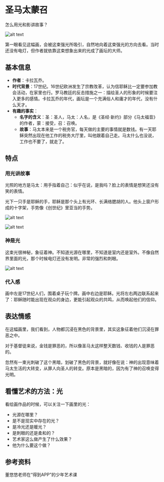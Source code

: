 # 圣马太蒙召

怎么用光和影讲故事？

![alt text](https://7765-wechatcloud-79m2p-1259642785.tcb.qcloud.la/arts/%E5%9C%A3%E9%A9%AC%E5%A4%AA%E8%92%99%E5%8F%AC/1.jpg?sign=d8ba181af5bac8a381912357d5b6a96d&t=1597127127)

第一眼看见这幅画，会被这束强光所吸引，自然地向着这束强光的方向去看。当时还没有电灯，但作者就依靠这束想象出来的光成了画坛的大师。

## 基本信息

- **作者**：卡拉瓦乔。
- **时代背景**：17世纪。16世纪欧洲发生了宗教改革，认为信耶稣比一定要参加教会活动，在家里也行。罗马教廷的反击措施之一：描绘圣人的形象的时候要注入更多的感情。卡拉瓦乔的年代，画坛是一个充满俗人和庸才的年代，没有什么天才。
- **有趣的事实**：
  - **名字的含义**：圣：圣人，马太：人名，是《圣经·新约》部分《马太福音》的作者，蒙：接受，召：召唤。
  - **故事**：马太本来是一个税务官，每天做的主要的事情就是数钱。有一天耶稣突然出现在他工作的税务大厅里，叫他跟着自己走。马太什么也没说，工作也不要了，就走了。
  
## 特点

### 用光讲故事

光照的地方是马太：用手指着自己：似乎在说，是我吗？脸上的表情是想笑还没有笑的表情。

光下一只手是耶稣的手，耶稣是那个头上有光环、长满络腮胡的人。他头上窗户形成的十字架，手势像《创世纪》里亚当的手势。

![alt text](https://7765-wechatcloud-79m2p-1259642785.tcb.qcloud.la/arts/%E5%9C%A3%E9%A9%AC%E5%A4%AA%E8%92%99%E5%8F%AC/2.jpg?sign=ed0aaf262c00c8edea0ba9a05aaeefc6&t=1597127145)

![alt text](https://7765-wechatcloud-79m2p-1259642785.tcb.qcloud.la/arts/%E5%9C%A3%E9%A9%AC%E5%A4%AA%E8%92%99%E5%8F%AC/3.jpg?sign=87aa5f0c17a6088aa69f92b6f714b273&t=1597127164)

### 神是光

这束光很神秘，象征着神。不知道光源在哪里，不知道是室内还是室外。不像自然界里面的光，那个时候电灯还没有发明。非常的强烈和刺眼。

![alt text](https://7765-wechatcloud-79m2p-1259642785.tcb.qcloud.la/arts/%E5%9C%A3%E9%A9%AC%E5%A4%AA%E8%92%99%E5%8F%AC/4.jpg?sign=1aa9b3914fd7fbf13ce7c7ba3df89249&t=1597127200)

### 代入感

画中左是17世纪人们，围着桌子玩个牌。画中右边是耶稣。光将左右两边联系起来了：耶稣随时能出现在观众的身边，更能引起观众的共鸣，从而唤起他们的信仰。

## 表达情感

在这幅画里，我们看到，人物都沉浸在黑色的背景里，其实这象征着他们沉浸在罪恶之中。

对于基督徒来说，金钱是罪恶的，所以像圣马太这样整天数钱、收钱的人是罪恶的。

忽然有一束光刺破了这个黑暗，划破了黑色的背景，就好像在说：神的出现意味着马太生活的大转变，从罪人向圣人的转变。原本是黑暗的，因为有了神的召唤变得光明。

## 看懂艺术的方法：光

看绘画作品的时候，可以关注一下画里的光：

- 光源在哪里？
- 是不是现实中存在的光？
- 是冷光还是暖光？
- 是刺眼的还是柔和的？
- 艺术家这么做产生了什么效果？
- 他为什么要这个做？

## 参考资料

董悠悠老师在“得到APP”的少年艺术课
